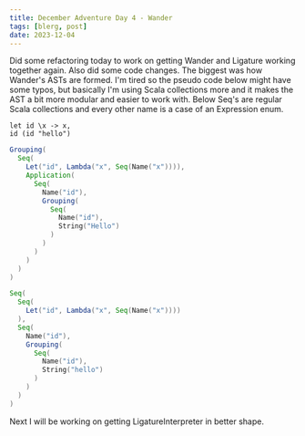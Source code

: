 ```yaml
---
title: December Adventure Day 4 - Wander
tags: [blerg, post]
date: 2023-12-04
---
```


Did some refactoring today to work on getting Wander and Ligature working together again.
Also did some code changes.
The biggest was how Wander's ASTs are formed.
I'm tired so the pseudo code below might have some typos, but basically I'm using Scala collections more
and it makes the AST a bit more modular and easier to work with.
Below Seq's are regular Scala collections and every other name is a case of an Expression enum.

```
let id \x -> x,
id (id "hello")
```

```scala
Grouping(
  Seq(
    Let("id", Lambda("x", Seq(Name("x")))),
    Application(
      Seq(
        Name("id"),
        Grouping(
          Seq(
            Name("id"),
            String("Hello")
          )
        )
      )
    )
  )
)
```

```scala
Seq(
  Seq(
    Let("id", Lambda("x", Seq(Name("x"))))
  ),
  Seq(
    Name("id"),
    Grouping(
      Seq(
        Name("id"),
        String("hello")
      )
    )
  )
)
```

Next I will be working on getting LigatureInterpreter in better shape.
